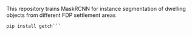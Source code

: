 This repository trains MaskRCNN for instance segmentation of dwelling objects from different FDP settlement areas

```pip install rasterio
pip install getch```
